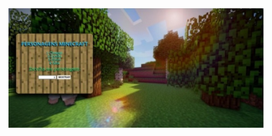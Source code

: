 <div align="center">
<img src = "https://github.com/JessicaDamasceno/minecraft/blob/master/after/imagens/after.jpeg" >
  </div>
